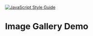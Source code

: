 [![JavaScript Style Guide](https://cdn.rawgit.com/standard/standard/master/badge.svg)](https://github.com/standard/standard)

# Image Gallery Demo
